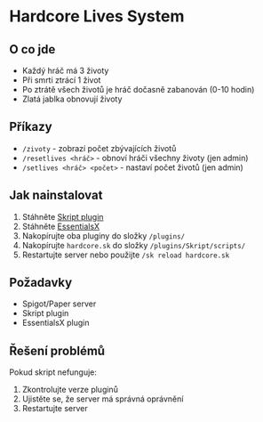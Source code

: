 # Hardcore Lives System

## O co jde
- Každý hráč má 3 životy
- Při smrti ztrácí 1 život
- Po ztrátě všech životů je hráč dočasně zabanován (0-10 hodin)
- Zlatá jablka obnovují životy

## Příkazy
- `/zivoty` - zobrazí počet zbývajících životů
- `/resetlives <hráč>` - obnoví hráči všechny životy (jen admin)
- `/setlives <hráč> <počet>` - nastaví počet životů (jen admin)

## Jak nainstalovat
1. Stáhněte [Skript plugin](https://www.spigotmc.org/resources/skript.114544/)
2. Stáhněte [EssentialsX](https://essentialsx.net/downloads.html)
3. Nakopírujte oba pluginy do složky `/plugins/`
4. Nakopírujte `hardcore.sk` do složky `/plugins/Skript/scripts/`
5. Restartujte server nebo použijte `/sk reload hardcore.sk`

## Požadavky
- Spigot/Paper server
- Skript plugin
- EssentialsX plugin

## Řešení problémů
Pokud skript nefunguje:
1. Zkontrolujte verze pluginů
2. Ujistěte se, že server má správná oprávnění
3. Restartujte server
```s